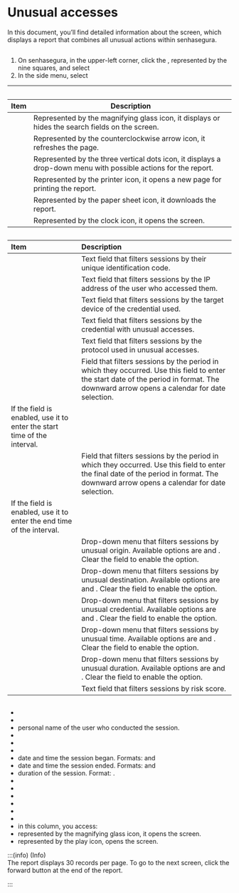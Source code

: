 # Unusual accesses 

In this document, you’ll find detailed information about the  screen, which displays a report that combines all unusual actions within senhasegura.

## 

1. On senhasegura, in the upper-left corner, click the , represented by the nine squares, and select   
2. In the side menu, select 

***

## 

| Item | Description |
| ----- | ----- |
|  | Represented by the magnifying glass icon, it displays or hides the search fields on the screen. |
|  | Represented by the counterclockwise arrow icon, it refreshes the page. |
|  | Represented by the three vertical dots icon, it displays a drop-down menu with possible actions for the report. |
|  | Represented by the printer icon, it opens a new page for printing the report. |
|  | Represented by the paper sheet icon, it downloads the report. |
|  | Represented by the clock icon, it opens the  screen. |

## 

| Item | Description |
| :---- | :---- |
|  | Text field that filters sessions by their unique identification code. |
|  | Text field that filters sessions by the IP address of the user who accessed them. |
|  | Text field that filters sessions by the target device of the credential used. |
|  | Text field that filters sessions by the credential with unusual accesses. |
|  | Text field that filters sessions by the protocol used in unusual accesses. |
|  | Field that filters sessions by the period in which they occurred. Use this field to enter the start date of the period in  format. The downward arrow opens a calendar for date selection.  
If the  field is enabled, use it to enter the start time of the interval. |
|  | Field that filters sessions by the period in which they occurred. Use this field to enter the final date of the period in  format. The downward arrow opens a calendar for date selection. 
 If the  field is enabled, use it to enter the end time of the interval.  |
|  | Drop-down menu that filters sessions by unusual origin. Available options are  and . Clear the field to enable the  option. |
|  | Drop-down menu that filters sessions by unusual destination. Available options are  and . Clear the field to enable the  option. |
|  | Drop-down menu that filters sessions by unusual credential. Available options are  and . Clear the field to enable the  option. |
|  | Drop-down menu that filters sessions by unusual time. Available options are  and . Clear the field to enable the  option. |
|  | Drop-down menu that filters sessions by unusual duration. Available options are  and . Clear the field to enable the  option. |
|  | Text field that filters sessions by risk score. |

## 

*     
*     
*  personal name of the user who conducted the session.    
*     
*     
*     
*  date and time the session began. Formats:  and   
*  date and time the session ended. Formats:  and     
*  duration of the session. Format: .    
*     
*     
*     
*     
*     
*     
*  in this column, you access:    
  *  represented by the magnifying glass icon, it opens the  screen.    
  *  represented by the play icon, opens the  screen.  



:::(info) (Info)  
The report displays 30 records per page. To go to the next screen, click the forward button at the end of the report.

:::